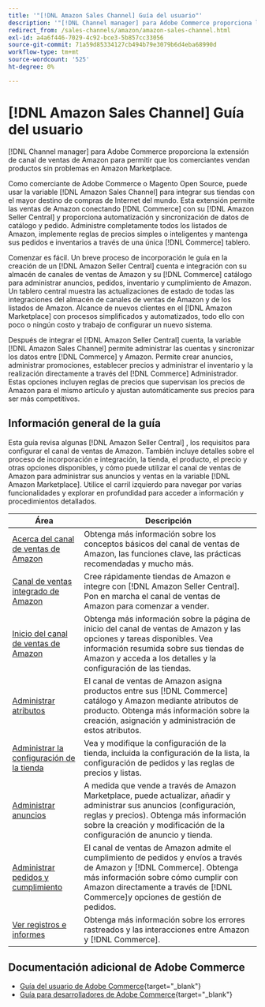 ```yaml
---
title: '"[!DNL Amazon Sales Channel] Guía del usuario"'
description: '"[!DNL Channel manager] para Adobe Commerce proporciona la extensión de canal de ventas de Amazon para permitir que los comerciantes vendan productos sin problemas en la variable [!DNL Amazon Marketplace]."'
redirect_from: /sales-channels/amazon/amazon-sales-channel.html
exl-id: a4a6f446-7029-4c92-bce3-5b857cc33056
source-git-commit: 71a59d85334127cb494b79e3079b6d4eba68990d
workflow-type: tm+mt
source-wordcount: '525'
ht-degree: 0%

---
```


# [!DNL Amazon Sales Channel] Guía del usuario

[!DNL Channel manager] para Adobe Commerce proporciona la extensión de canal de ventas de Amazon para permitir que los comerciantes vendan productos sin problemas en Amazon Marketplace.

Como comerciante de Adobe Commerce o Magento Open Source, puede usar la variable [!DNL Amazon Sales Channel] para integrar sus tiendas con el mayor destino de compras de Internet del mundo. Esta extensión permite las ventas de Amazon conectando [!DNL Commerce] con su [!DNL Amazon Seller Central] y proporciona automatización y sincronización de datos de catálogo y pedido. Administre completamente todos los listados de Amazon, implemente reglas de precios simples o inteligentes y mantenga sus pedidos e inventarios a través de una única [!DNL Commerce] tablero.

Comenzar es fácil. Un breve proceso de incorporación le guía en la creación de un [!DNL Amazon Seller Central] cuenta e integración con su almacén de canales de ventas de Amazon y su [!DNL Commerce] catálogo para administrar anuncios, pedidos, inventario y cumplimiento de Amazon. Un tablero central muestra las actualizaciones de estado de todas las integraciones del almacén de canales de ventas de Amazon y de los listados de Amazon. Alcance de nuevos clientes en el [!DNL Amazon Marketplace] con procesos simplificados y automatizados, todo ello con poco o ningún costo y trabajo de configurar un nuevo sistema.

Después de integrar el [!DNL Amazon Seller Central] cuenta, la variable [!DNL Amazon Sales Channel] permite administrar las cuentas y sincronizar los datos entre [!DNL Commerce] y Amazon. Permite crear anuncios, administrar promociones, establecer precios y administrar el inventario y la realización directamente a través del [!DNL Commerce] Administrador. Estas opciones incluyen reglas de precios que supervisan los precios de Amazon para el mismo artículo y ajustan automáticamente sus precios para ser más competitivos.

## Información general de la guía

Esta guía revisa algunas [!DNL Amazon Seller Central] , los requisitos para configurar el canal de ventas de Amazon. También incluye detalles sobre el proceso de incorporación e integración, la tienda, el producto, el precio y otras opciones disponibles, y cómo puede utilizar el canal de ventas de Amazon para administrar sus anuncios y ventas en la variable [!DNL Amazon Marketplace]. Utilice el carril izquierdo para navegar por varias funcionalidades y explorar en profundidad para acceder a información y procedimientos detallados.

| Área | Descripción |
|----|----|
| [Acerca del canal de ventas de Amazon](./about-amazon-sales-channel.md) | Obtenga más información sobre los conceptos básicos del canal de ventas de Amazon, las funciones clave, las prácticas recomendadas y mucho más. |
| [Canal de ventas integrado de Amazon](./amazon-onboarding-home.md) | Cree rápidamente tiendas de Amazon e integre con [!DNL Amazon Seller Central]. Pon en marcha el canal de ventas de Amazon para comenzar a vender. |
| [Inicio del canal de ventas de Amazon](./amazon-sales-channel-home.md) | Obtenga más información sobre la página de inicio del canal de ventas de Amazon y las opciones y tareas disponibles. Vea información resumida sobre sus tiendas de Amazon y acceda a los detalles y la configuración de las tiendas. |
| [Administrar atributos](./attributes-view.md) | El canal de ventas de Amazon asigna productos entre sus [!DNL Commerce] catálogo y Amazon mediante atributos de producto. Obtenga más información sobre la creación, asignación y administración de estos atributos. |
| [Administrar la configuración de la tienda](./ob-store-review.md) | Vea y modifique la configuración de la tienda, incluida la configuración de la lista, la configuración de pedidos y las reglas de precios y listas. |
| [Administrar anuncios](./managing-product-listings.md) | A medida que vende a través de Amazon Marketplace, puede actualizar, añadir y administrar sus anuncios (configuración, reglas y precios). Obtenga más información sobre la creación y modificación de la configuración de anuncio y tienda. |
| [Administrar pedidos y cumplimiento](./managing-orders.md) | El canal de ventas de Amazon admite el cumplimiento de pedidos y envíos a través de Amazon y [!DNL Commerce]. Obtenga más información sobre cómo cumplir con Amazon directamente a través de [!DNL Commerce]y opciones de gestión de pedidos. |
| [Ver registros e informes](./amazon-logs-reports.md) | Obtenga más información sobre los errores rastreados y las interacciones entre Amazon y [!DNL Commerce]. |

## Documentación adicional de Adobe Commerce

- [Guía del usuario de Adobe Commerce](https://docs.magento.com/user-guide/){target=&quot;_blank&quot;}
- [Guía para desarrolladores de Adobe Commerce](https://devdocs.magento.com/){target=&quot;_blank&quot;}
